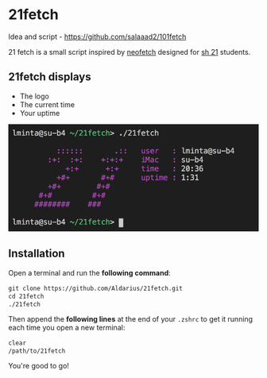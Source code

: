 # 21fetch

Idea and script - https://github.com/salaaad2/101fetch

21 fetch is a small script inspired by [neofetch](https://github.com/dylanaraps/neofetch) designed for [sh 21](https://21-school.ru/) students.

## 21fetch displays

* The logo
* The current time
* Your uptime


![21fetch in action](https://github.com/Aldarius/21fetch/blob/master/21fetch.png)

## Installation

Open a terminal and run the **following command**:
```shell
git clone https://github.com/Aldarius/21fetch.git
cd 21fetch
./21fetch
```

Then append the **following lines** at the end of your `.zshrc` to get it running each time you open a new terminal:

```shell
clear
/path/to/21fetch
```

You're good to go!
